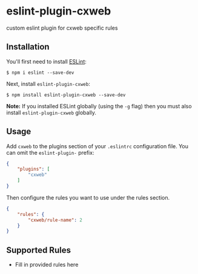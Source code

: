 # eslint-plugin-cxweb

custom eslint plugin for cxweb specific rules

## Installation

You'll first need to install [ESLint](http://eslint.org):

```
$ npm i eslint --save-dev
```

Next, install `eslint-plugin-cxweb`:

```
$ npm install eslint-plugin-cxweb --save-dev
```

**Note:** If you installed ESLint globally (using the `-g` flag) then you must also install `eslint-plugin-cxweb` globally.

## Usage

Add `cxweb` to the plugins section of your `.eslintrc` configuration file. You can omit the `eslint-plugin-` prefix:

```json
{
    "plugins": [
        "cxweb"
    ]
}
```


Then configure the rules you want to use under the rules section.

```json
{
    "rules": {
        "cxweb/rule-name": 2
    }
}
```

## Supported Rules

* Fill in provided rules here





